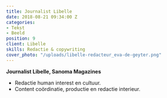 ```yaml
---
title: Journalist Libelle
date: 2018-08-21 09:34:00 Z
categories:
- Tekst
- Beeld
position: 9
client: Libelle
skills: Redactie & copywriting
cover_photo: "/uploads/libelle-redacteur_eva-de-geyter.png"
---
```


**Journalist Libelle, Sanoma Magazines**

* Redactie human interest en cultuur.
* Content coördinatie, productie en redactie interieur.